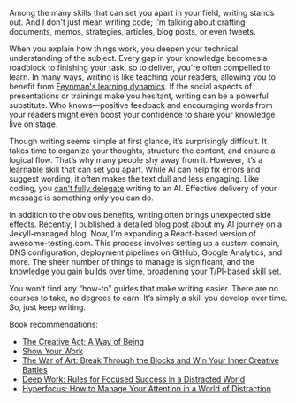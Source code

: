 Among the many skills that can set you apart in your field, writing stands out. And I don't just mean writing code; I’m talking about crafting documents, memos, strategies, articles, blog posts, or even tweets.

When you explain how things work, you deepen your technical understanding of the subject. Every gap in your knowledge becomes a roadblock to finishing your task, so to deliver, you're often compelled to learn. In many ways, writing is like teaching your readers, allowing you to benefit from [Feynman's learning dynamics](https://www.awesome-testing.com/tips/feynman-technique). If the social aspects of presentations or trainings make you hesitant, writing can be a powerful substitute. Who knows—positive feedback and encouraging words from your readers might even boost your confidence to share your knowledge live on stage.

Though writing seems simple at first glance, it’s surprisingly difficult. It takes time to organize your thoughts, structure the content, and ensure a logical flow. That’s why many people shy away from it. However, it’s a learnable skill that can set you apart. While AI can help fix errors and suggest wording, it often makes the text dull and less engaging. Like coding, you [can't fully delegate](https://www.awesome-testing.com/2024/09/the-rise-of-ai-driven-development) writing to an AI. Effective delivery of your message is something only you can do.

In addition to the obvious benefits, writing often brings unexpected side effects. Recently, I published a detailed blog post about my AI journey on a Jekyll-managed blog. Now, I’m expanding a React-based version of awesome-testing.com. This process involves setting up a custom domain, DNS configuration, deployment pipelines on GitHub, Google Analytics, and more. The sheer number of things to manage is significant, and the knowledge you gain builds over time, broadening your [T/PI-based skill set](https://www.awesome-testing.com/tips/t-(pi)-model).

You won’t find any “how-to” guides that make writing easier. There are no courses to take, no degrees to earn. It’s simply a skill you develop over time. So, just keep writing.

Book recommendations:
- [The Creative Act: A Way of Being](https://amzn.to/4haMTrC)
- [Show Your Work](https://amzn.to/3A5imuy)
- [The War of Art: Break Through the Blocks and Win Your Inner Creative Battles](https://amzn.to/48h44nu)
- [Deep Work: Rules for Focused Success in a Distracted World](https://amzn.to/4ha0Vtw)
- [Hyperfocus: How to Manage Your Attention in a World of Distraction](https://amzn.to/4ha11RU)
